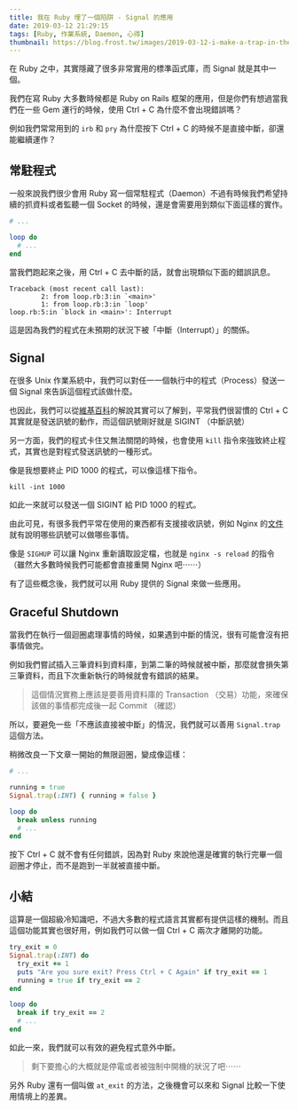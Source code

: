 ```yaml
---
title: 我在 Ruby 埋了一個陷阱 - Signal 的應用
date: 2019-03-12 21:29:15
tags: [Ruby, 作業系統, Daemon, 心得]
thumbnail: https://blog.frost.tw/images/2019-03-12-i-make-a-trap-in-the-ruby-the-usage-of-signal/thumbnail.jpg
---
```


在 Ruby 之中，其實隱藏了很多非常實用的標準函式庫，而 Signal 就是其中一個。

我們在寫 Ruby 大多數時候都是 Ruby on Rails 框架的應用，但是你們有想過當我們在一些 Gem 運行的時候，使用 Ctrl + C 為什麼不會出現錯誤嗎？

例如我們常常用到的 `irb` 和 `pry` 為什麼按下 Ctrl + C 的時候不是直接中斷，卻還能繼續運作？

<!-- more -->

## 常駐程式

一般來說我們很少會用 Ruby 寫一個常駐程式（Daemon）不過有時候我們希望持續的抓資料或者監聽一個 Socket 的時候，還是會需要用到類似下面這樣的實作。

```ruby
# ...

loop do
  # ...
end
```

當我們跑起來之後，用 Ctrl + C 去中斷的話，就會出現類似下面的錯誤訊息。

```
Traceback (most recent call last):
        2: from loop.rb:3:in `<main>'
        1: from loop.rb:3:in `loop'
loop.rb:5:in `block in <main>': Interrupt
```

這是因為我們的程式在未預期的狀況下被「中斷（Interrupt）」的關係。

## Signal

在很多 Unix 作業系統中，我們可以對任一一個執行中的程式（Process）發送一個 Signal 來告訴這個程式該做什麼。

也因此，我們可以從[維基百科](https://zh.wikipedia.org/wiki/Unix%E4%BF%A1%E5%8F%B7)的解說其實可以了解到，平常我們很習慣的 Ctrl + C 其實就是發送訊號的動作，而這個訊號剛好就是 SIGINT （中斷訊號）

另一方面，我們的程式卡住又無法關閉的時候，也會使用 `kill` 指令來強致終止程式，其實也是對程式發送訊號的一種形式。

像是我想要終止 PID 1000 的程式，可以像這樣下指令。

```
kill -int 1000
```

如此一來就可以發送一個 SIGINT 給 PID 1000 的程式。

由此可見，有很多我們平常在使用的東西都有支援接收訊號，例如 Nginx 的[文件](http://nginx.org/en/docs/control.html)就有說明哪些訊號可以做哪些事情。

像是 `SIGHUP` 可以讓 Nginx 重新讀取設定檔，也就是 `nginx -s reload` 的指令（雖然大多數時候我們可能都會直接重開 Nginx 吧⋯⋯）

有了這些概念後，我們就可以用 Ruby 提供的 Signal 來做一些應用。

## Graceful Shutdown

當我們在執行一個迴圈處理事情的時候，如果遇到中斷的情況，很有可能會沒有把事情做完。

例如我們嘗試插入三筆資料到資料庫，到第二筆的時候就被中斷，那麼就會損失第三筆資料，而且下次重新執行的時候就會有錯誤的結果。

> 這個情況實務上應該是要善用資料庫的 Transaction （交易）功能，來確保該做的事情都完成後一起 Commit （確認）

所以，要避免一些「不應該直接被中斷」的情況，我們就可以善用 `Signal.trap` 這個方法。

稍微改良一下文章一開始的無限迴圈，變成像這樣：

```ruby
# ...

running = true
Signal.trap(:INT) { running = false }

loop do
  break unless running
  # ...
end
```

按下 Ctrl + C 就不會有任何錯誤，因為對 Ruby 來說他還是確實的執行完畢一個迴圈才停止，而不是跑到一半就被直接中斷。

## 小結

這算是一個超級冷知識吧，不過大多數的程式語言其實都有提供這樣的機制。而且這個功能其實也很好用，例如我們可以做一個 Ctrl + C 兩次才離開的功能。

```ruby
try_exit = 0
Signal.trap(:INT) do
  try_exit += 1
  puts "Are you sure exit? Press Ctrl + C Again" if try_exit == 1
  running = true if try_exit == 2
end

loop do
  break if try_exit == 2
  # ...
end
```

如此一來，我們就可以有效的避免程式意外中斷。

> 剩下要擔心的大概就是停電或者被強制中開機的狀況了吧⋯⋯

另外 Ruby 還有一個叫做 `at_exit` 的方法，之後機會可以來和 Signal 比較一下使用情境上的差異。